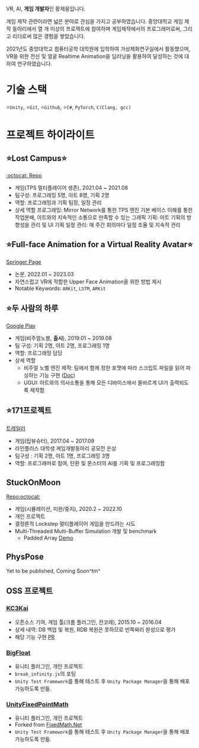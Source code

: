 

VR, AI, **게임 개발자**인 황제웅입니다.

게임 제작 관련이라면 넓은 분야로 관심을 가지고 공부하였습니다. 중앙대학교 게임 제작 동아리에서 열 개 이상의 프로젝트에 참여하며 게임제작에서의 프로그래머로써, 그리고 리더로써 많은 경험을 쌓았습니다.

2021년도 중앙대학교 컴퓨터공학 대학원에 입학하여 가상체화연구실에서 활동했으며, VR을 위한 전신 및 얼굴 Realtime Animation을 딥러닝을 활용하여 달성하는 것에 대하여 연구하였습니다.

# 기술 스택
⭐`Unity`, ⭐`Git`, ⭐`Github`, ⭐`C#`, `PyTorch`, `C(Clang, gcc)`

# 프로젝트 하이라이트


## ⭐Lost Campus⭐
[:octocat: Repo](https://github.com/Yukinyaa/LostCampus) 
- 게임(TPS 멀티플레이어 생존), 2021.04 ~ 2021.08
- 팀구성: 프로그래밍 5명, 아트 8명, 기획 2명
 - 역할: 프로그래밍과 기획 팀장, 일정 관리
 - 상세 역할
   프로그래밍: Mirror Network를 통한 TPS 엔진 기본 베이스 이해를 통한 작업분배, 아트와의 지속적인 소통으로 만족할 수 있는 그래픽
   기획: 아트 기획의 방향성을 관리 및 UI 기획
  일정 관리: 매 주간 회의마다 일정 조율 및 지속적 관리

## ⭐Full-face Animation for a Virtual Reality Avatar⭐
[Springer Page](https://link.springer.com/chapter/10.1007/978-3-031-36004-6_27)
 - 논문, 2022.01 ~ 2023.03
 - 자연스럽고 VR에 적합한 Upper Face Animation을 위한 방법 제시
 - Notable Keywords: `ARKit`, `LSTM`, `ARKit`

## ⭐두 사람의 하루
[Google Play](https://play.google.com/store/apps/details?id=com.sepiagames.haru&hl=ko&gl=US)
 - 게임(비주얼노블, **출시**), 2019.01 ~ 2019.08
 - 팀 구성: 기획 2명, 아트 2명, 프로그래밍 1명
 - 역할: 프로그래밍 담당
 - 상세 역할
   - 비주얼 노벨 엔진 제작: 팀에서 함께 정한 포맷에 따라 스크립트 파일을 읽어 파싱하는 기능 구현 ([Doc](https://gist.github.com/Yukinyaa/1668ef33a69f368b61ba4653caa86c90))
   - UGUI: 아트와의 의사소통을 통해 모든 디바이스에서 올바르게 UI가 출력되도록 제작함


## ⭐171프로젝트
[트레일러](https://drive.google.com/file/d/0B3tgEm4OYLlENjJienVQdmpsNnM/view?usp=drive_link&resourcekey=0-5FDRst9vMoVJZWpwhtWU9g)
- 게임(탑뷰슈터), 2017.04 ~ 2017.09
- 라인플러스 대학생 게임개발동아리 공모전 은상
- 팀구성 : 기획 2명, 아트 1명, 프로그래밍 3명
- 역할: 프로그래머로 참여, 탄환 및 몬스터의 AI를 기획 및 프로그래밍함



## StuckOnMoon 
[Repo:octocat:](https://github.com/Yukinyaa/StuckOnMoon)
 - 게임(시뮬레이션, 미완/중지), 2020.2 ~ 2022.10
 - 개인 프로젝트
 - 결정론적 Lockstep 멀티플레이어 게임을 만드려는 시도
 - Multi-Threaded Multi-Buffer Simulation 개발 및 benchmark
   - Padded Array [Demo](https://gist.github.com/Yukinyaa/bf128b18942eee389564ed218b174e24) 


## PhysPose

Yet to be published, Coming Soon^tm^

## OSS 프로젝트

### [KC3Kai](https://github.com/KC3Kai/KC3Kai)
 - 오픈소스 기여, 게임 툴(크롬 플러그인, 칸코레), 2015.10 ~ 2016.04
 - 상세 내역: DB 백업 및 복원, RDB 복원은 못하므로 반쪽짜리 완성으로 평가
 - 해당 기능 구현 [PR](https://github.com/KC3Kai/KC3Kai/pull/1307)

### [BigFloat](https://github.com/Yukinyaa/BigFloat)
- 유니티 플러그인, 개인 프로젝트
- `break_infinity.js`의 포팅
- `Unity Test Framework`를 통해 테스트 후 `Unity Package Manager`을 통해 배포 가능하도록 만듦.
 
### [UnityFixedPointMath](https://github.com/Yukinyaa/UnityFixedPointMath)
- 유니티 플러그인, 개인 프로젝트
- Forked from [FixedMath.Net](https://github.com/asik/FixedMath.Net)
- `Unity Test Framework`를 통해 테스트 후 `Unity Package Manager`을 통해 배포 가능하도록 만듦.
